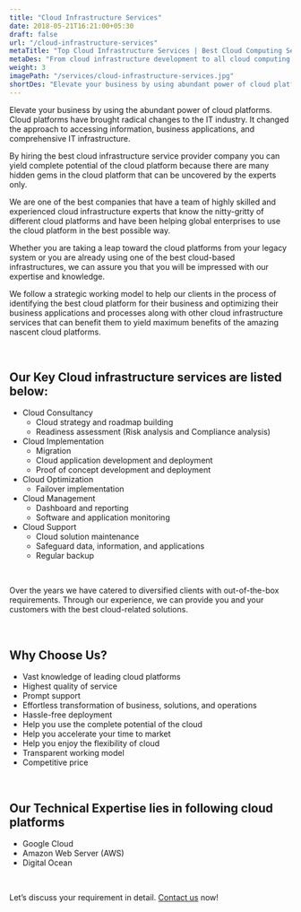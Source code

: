 ```yaml
---
title: "Cloud Infrastructure Services"
date: 2018-05-21T16:21:00+05:30
draft: false
url: "/cloud-infrastructure-services"
metaTitle: "Top Cloud Infrastructure Services | Best Cloud Computing Services"
metaDes: "From cloud infrastructure development to all cloud computing services to enable a scalable, reliable and secure software cloud infrastructure for you. Our experts will provide omnichannel cloud infrastructure services and solutions at affordable rates."
weight: 3
imagePath: "/services/cloud-infrastructure-services.jpg"
shortDes: "Elevate your business by using abundant power of cloud platforms. The cloud platforms have brought radical changes in the IT industry."
---
```



Elevate your business by using the abundant power of cloud platforms. Cloud platforms have brought radical changes to the IT industry. It changed the approach to accessing information, business applications, and comprehensive IT infrastructure.
   
By hiring the best cloud infrastructure service provider company you can yield complete potential of the cloud platform because there are many hidden gems in the cloud platform that can be uncovered by the experts only.  
       
We are one of the best companies that have a team of highly skilled and experienced cloud infrastructure experts that know the nitty-gritty of different cloud platforms and have been helping global enterprises to use the cloud platform in the best possible way.
    
Whether you are taking a leap toward the cloud platforms from your legacy system or you are already using one of the best cloud-based infrastructures, we can assure you that you will be impressed with our expertise and knowledge.
   
We follow a strategic working model to help our clients in the process of identifying the best cloud platform for their business and optimizing their business applications and processes along with other cloud infrastructure services that can benefit them to yield maximum benefits of the amazing nascent cloud platforms.

<br>

## Our Key Cloud infrastructure services are listed below:
- Cloud Consultancy
    - Cloud strategy and roadmap building 
    - Readiness assessment (Risk analysis and Compliance analysis)
- Cloud Implementation
    - Migration
    - Cloud application development and deployment
    - Proof of concept development and deployment
- Cloud Optimization
    - Failover implementation
- Cloud Management
    - Dashboard and reporting
    - Software and application monitoring
- Cloud Support
    - Cloud solution maintenance
    - Safeguard data, information, and applications
    - Regular backup

<br>

Over the years we have catered to diversified clients with out-of-the-box requirements. Through our experience, we can provide you and your customers with the best cloud-related solutions.

<br>

## Why Choose Us?
- Vast knowledge of leading cloud platforms
- Highest quality of service
- Prompt support
- Effortless transformation of business, solutions, and operations
- Hassle-free deployment
- Help you use the complete potential of the cloud
- Help you accelerate your time to market
- Help you enjoy the flexibility of cloud
- Transparent working model
- Competitive price

<br>

## Our Technical Expertise lies in following cloud platforms
- Google Cloud
- Amazon Web Server (AWS)
- Digital Ocean

<br>

Let’s discuss your requirement in detail. <a href="/contact">Contact us</a> now!
